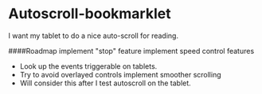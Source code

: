 Autoscroll-bookmarklet
======================

I want my tablet to do a nice auto-scroll for reading.

####Roadmap
implement "stop" feature
implement speed control features
 - Look up the events triggerable on tablets.
 - Try to avoid overlayed controls
implement smoother scrolling
 - Will consider this after I test autoscroll on the tablet.